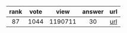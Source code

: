 
| rank | vote | view | answer | url |
|:-:|:-:|:-:|:-:|:-:|
|87|1044|1190711|30| [url](http://stackoverflow.com/questions/3964681/find-all-files-in-a-directory-with-extension-txt-in-python) |
